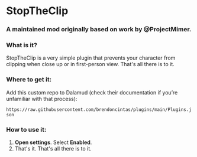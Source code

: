 # StopTheClip

### A maintained mod originally based on work by @ProjectMimer.

### What is it?
StopTheClip is a very simple plugin that prevents your character from clipping when close up or in first-person view. That's all there is to it.

### Where to get it:
Add this custom repo to Dalamud (check their documentation if you’re unfamiliar with that process):

`https://raw.githubusercontent.com/brendoncintas/plugins/main/Plugins.json`

### How to use it:
1. **Open settings**. Select **Enabled**.
2. That's it. That's all there is to it. 

